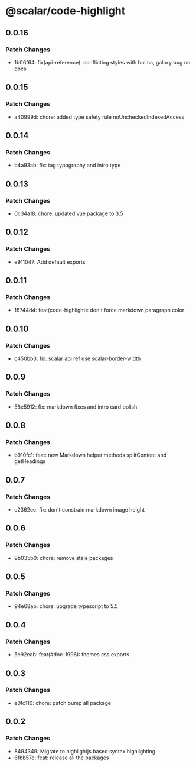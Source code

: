 # @scalar/code-highlight

## 0.0.16

### Patch Changes

- 1b06f64: fix(api-reference): conflicting styles with bulma, galaxy bug on docs

## 0.0.15

### Patch Changes

- a40999d: chore: added type safety rule noUncheckedIndexedAccess

## 0.0.14

### Patch Changes

- b4a93ab: fix: tag typography and intro type

## 0.0.13

### Patch Changes

- 0c34a18: chore: updated vue package to 3.5

## 0.0.12

### Patch Changes

- e911047: Add default exports

## 0.0.11

### Patch Changes

- 18744d4: feat(code-highlight): don't force markdown paragraph color

## 0.0.10

### Patch Changes

- c450bb3: fix: scalar api ref use scalar-border-width

## 0.0.9

### Patch Changes

- 58e5912: fix: markdown fixes and intro card polish

## 0.0.8

### Patch Changes

- b910fc1: feat: new Markdown helper methods splitContent and getHeadings

## 0.0.7

### Patch Changes

- c2362ee: fix: don't constrain markdown image height

## 0.0.6

### Patch Changes

- 9b035b0: chore: remove stale packages

## 0.0.5

### Patch Changes

- 94e68ab: chore: upgrade typescript to 5.5

## 0.0.4

### Patch Changes

- 5e92eab: feat(#doc-1996): themes css exports

## 0.0.3

### Patch Changes

- e0fc110: chore: patch bump all package

## 0.0.2

### Patch Changes

- 8494349: Migrate to highlightjs based syntax highlighting
- 6fbb57e: feat: release all the packages
